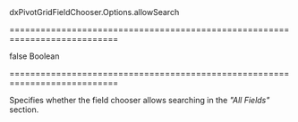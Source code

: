 <!--id-->dxPivotGridFieldChooser.Options.allowSearch<!--/id-->
===========================================================================
<!--default-->false<!--/default-->
<!--type-->Boolean<!--/type-->
===========================================================================

<!--shortDescription-->
Specifies whether the field chooser allows searching in the *"All Fields"* section.
<!--/shortDescription-->

<!--fullDescription-->

<!--/fullDescription-->